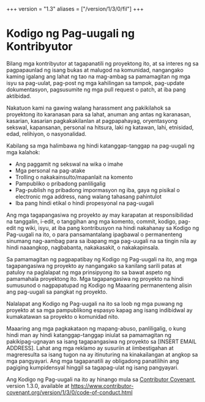 +++
version = "1.3"
aliases = ["/version/1/3/0/fil"]
+++

# Kodigo ng Pag-uugali ng Kontribyutor

Bilang mga kontribyutor at tagapanatili ng proyektong ito, at sa interes ng
sa pagpapaunlad ng isang bukas at malugod na komunidad, nangangako kaming
igalang ang lahat ng tao na mag-ambag sa pamamagitan ng mga isyu sa pag-uulat,
pag-post ng mga kahilingan sa tampok, pag-update dokumentasyon, pagsusumite
ng mga pull request o patch, at iba pang aktibidad.

Nakatuon kami na gawing walang harassment ang pakikilahok sa proyektong ito
karanasan para sa lahat, anuman ang antas ng karanasan, kasarian, kasarian
pagkakakilanlan at pagpapahayag, oryentasyong sekswal, kapansanan, personal
na hitsura, laki ng katawan, lahi, etnisidad, edad, relihiyon, o nasyonalidad.

Kabilang sa mga halimbawa ng hindi katanggap-tanggap na pag-uugali ng mga
kalahok:

* Ang paggamit ng sekswal na wika o imahe
* Mga personal na pag-atake
* Trolling o nakakainsulto/mapanlait na komento
* Pampubliko o pribadong panliligalig
* Pag-publish ng pribadong impormasyon ng iba, gaya ng pisikal o electronic
  mga address, nang walang tahasang pahintulot
* Iba pang hindi etikal o hindi propesyonal na pag-uugali

Ang mga tagapangasiwa ng proyekto ay may karapatan at responsibilidad na
tanggalin, i-edit, o tanggihan ang mga komento, commit, kodigo, pag-edit
ng wiki, isyu, at iba pang kontribusyon na hindi nakahanay sa Kodigo ng
Pag-uugali na ito, o para pansamantalang ipagbawal o permanenteng sinumang
nag-aambag para sa ibapang mga pag-uugali na sa tingin nila ay hindi
naaangkop, nagbabanta, nakakasakit, o nakakapinsala.

Sa pamamagitan ng pagpapatibay ng Kodigo ng Pag-uugali na ito, ang mga
tagapangasiwa ng proyekto ay nangangako sa kanilang sarili patas at patuloy
na paglalapat ng mga prinsipyong ito sa bawat aspeto ng pamamahala proyektong
ito. Mga tagapangasiwa ng proyekto na hindi sumusunod o nagpapatupad ng
Kodigo ng Maaaring permanenteng alisin ang pag-uugali sa pangkat ng proyekto.

Nalalapat ang Kodigo ng Pag-uugali na ito sa loob ng mga puwang ng proyekto
at sa mga pampublikong espasyo kapag ang isang indibidwal ay kumakatawan sa
proyekto o komunidad nito.

Maaaring ang mga pagkakataon ng mapang-abuso, panliligalig, o kung hindi
man ay hindi katanggap-tanggap iniulat sa pamamagitan ng pakikipag-ugnayan
sa isang tagapangasiwa ng proyekto sa [INSERT EMAIL ADDRESS]. Lahat ang mga
reklamo ay susuriin at iimbestigahan at magreresulta sa isang tugon na ay
itinuturing na kinakailangan at angkop sa mga pangyayari. Ang mga tagapanatili
ay obligadong panatilihin ang pagiging kumpidensyal hinggil sa tagapag-ulat
ng isang pangyayari.


Ang Kodigo ng Pag-uugali na ito ay hinango mula sa
[Contributor Covenant][homepage], version 1.3.0, available at
https://www.contributor-covenant.org/version/1/3/0/code-of-conduct.html

[homepage]: https://www.contributor-covenant.org
